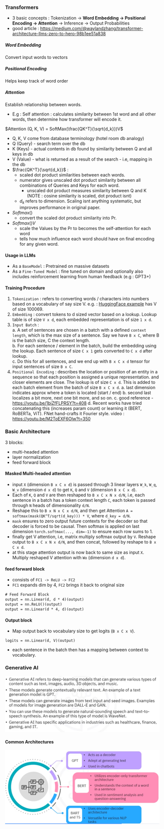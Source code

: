 ### Transformers
- 3 basic concepts : Tokenization -> **Word Embedding -> Positional Encoding -> Attention** -> Inference -> Output Probabilities
- good article : https://medium.com/@waylandzhang/transformer-architecture-llms-zero-to-hero-98b1ee51a838

##### Word Embedding
Convert input words to vectors
##### Positional Encoding
Helps keep track of word order
##### Attention
Establish relationship between words.
- E.g : Self attention : calculates similarity between 1st word and all other words, then determine how transformer will encode it.

$Attention (Q, K, V) = SoftMax(\frac{QK^T}{\sqrt{d_k}})V$
- Q, K, V come from database terminology (hotel room db analogy)
- Q (Query) - search term over the db
- K (Keys) - actual contents in db found by similarity between Q and all keys in db
- V (Value) - what is returned as a result of the search - i.e, mapping in the db
- $\frac{QK^T}{\sqrt{d_k}}$ :
    - scaled dot product similarities between each words.
    - numerator gives unscaled dot product similarity between all combinations of Queries and Keys for each word.
        - unscaled dot product measures similarity between Q and K (NOTE : cosine similarity is scaled, dot product isnt)
    - $d_k$ refers to dimension. Scaling isnt anything systematic, but improves performance in original paper.
- $Softmax()$
    - convert the scaled dot product similarity into Pr.
- $Softmax()V$
    - scale the Values by the Pr to becomes the self-attention for each word
    - tells how much influence each word should have on final encoding for any given word.

#### Usage in LLMs
- As a `BaseModel` : Pretrained on massive datasets
- As a `Fine-Tuned Model` : fine tuned on domain and optionally also includes reinforcement learning from human feedback (e.g : GPT3+)

#### Training Procedure
1. `Tokenization` : refers to converting words / characters into numbers based on a vocabulary of say size V. e.g. : [HuggingFace example](https://huggingface.co/datasets/goendalf666/sales-textbook_for_convincing_and_selling) has V of size 100069.
2. `Embedding` : convert tokens to d sized vector based on a lookup. Lookup table is of size `V x d`, each embedded representation is of size `1 x d`.
3. `Input Batch` :   
    a. A set of sentences are chosen in a batch with a defined `context length`, which is the max size of a sentence. Say we have `B x C`, where B is the batch size, C the context length.   
    b. For each sentence / element in the batch, build the embedding using the lookup. Each sentence of size `C x 1` gets converted to `C x d` after lookup.   
    c. Do this for all sentences, and we end up with `B x C x d` tensor for input sentences of size `B x C`.
4. `Positional Encoding` : describes the location or position of an entity in a sequence so that each position is assigned a unique representation. and closer elements are close. The lookup is of size `C x d`. This is added to each batch element from the batch of size `B x C x d`.
    a. last dimension indicates approx where a token is located (start / end)
    b. second last localizes a bit more, next one bit more, and so on.
    c. good reference - https://youtu.be/1biZfFLPRSY?t=408
    d. Recent works have tried concatenating this (increases param count) or learning it (BERT, RoBERTa, ViT). FNet hand-crafts it Fourier style. video : https://youtu.be/M2ToEXF6Olw?t=350

### Basic Architecture
3 blocks:
- multi-headed attention
- layer normalization
- feed forward block

#### Masked Multi-headed attention
- input `X` (dimension `B x C x d`) is passed through 3 linear layers `W_k`, `W_q`, `W_v` (dimension `d x d`) to get `K`, `Q` and `V` (dimension `B x C x d`).
- Each of `K`, `Q` and `V` are then reshaped to `B x C x N x d/N`, i.e, each sentence in a batch has a token context length `C`, each token is passed through `N` heads of dimensionality `d/N`.
- Reshape this to `B x N x C x d/N`, and then get Attention `A = softmax(mask(QK^T/sqrt(d_key))) * V`, where `d_key = d/N`.
- `mask` ensures to zero output future contexts for the decoder so that decoder is forced to be causal. Then softmax is applied on last dimension `torch.softmax(..., dim=-1)` to ensure each row sums to 1.
- finally get V attention, i.e, matrix multiply softmax output by `V`. Reshape output to `B x C x N x d/N`, and then concat, followed by reshape to `B x C x d`.
- at this stage attention output is now back to same size as input `X`. Multiply reshaped V attention with `Wo` (dimension `d x d`).

#### feed forward block
- consists of `FC1 -> ReLU -> FC2`
- `FC1` expands dim by 4, `FC2` brings it back to original size
```
# Feed Forward Block
output = nn.Linear(d, d * 4)(output)
output = nn.ReLU()(output)
output = nn.Linear(d * 4, d)(output)
```
#### Output block
- Map output back to vocabulary size to get logits (`B x C x V`).
```
logits = nn.Linear(d, V)(output)
```
- each sentence in the batch then has a mapping between context to vocabulary.

### Generative AI
![Gen AI Examples](./imgs/gen_ai_examples.png)

#### Common Architectures
![Common Transformer applications](./imgs/gpt_bert_bart_t5.png)
